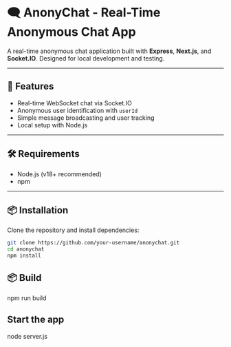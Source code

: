 # 🗨️ AnonyChat - Real-Time Anonymous Chat App

A real-time anonymous chat application built with **Express**, **Next.js**, and **Socket.IO**. Designed for local development and testing.

---

## 🚀 Features

- Real-time WebSocket chat via Socket.IO
- Anonymous user identification with `userId`
- Simple message broadcasting and user tracking
- Local setup with Node.js

---

## 🛠 Requirements

- Node.js (v18+ recommended)
- npm

---

## 📦 Installation

Clone the repository and install dependencies:

```bash
git clone https://github.com/your-username/anonychat.git
cd anonychat
npm install
```
## 📦 Build
npm run build

## Start the app
node server.js
